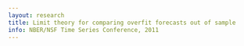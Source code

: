 ```yaml
---
layout: research
title: Limit theory for comparing overfit forecasts out of sample
info: NBER/NSF Time Series Conference, 2011
---
```

